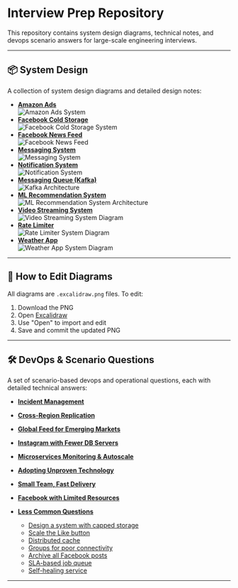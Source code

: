 # Interview Prep Repository

This repository contains system design diagrams, technical notes, and devops scenario answers for large-scale engineering interviews.

---

## 📦 System Design

A collection of system design diagrams and detailed design notes:

- **[Amazon Ads](system-design/amazon-ads/design.md)**  
  ![Amazon Ads System](system-design/amazon-ads/amazon_ads_system_design.excalidraw.png)
- **[Facebook Cold Storage](system-design/facebook-cold-storage/design.md)**  
  ![Facebook Cold Storage System](system-design/facebook-cold-storage/facebook-cold-storage.excalidraw.png)
- **[Facebook News Feed](system-design/facebook-newsfeed/design.md)**  
  ![Facebook News Feed](system-design/facebook-newsfeed/FacebookNewsFeed.excalidraw.png)
- **[Messaging System](system-design/facebook-messaging/design.md)**  
  ![Messaging System](system-design/facebook-messaging/FacebookMessaging.excalidraw.png)
- **[Notification System](system-design/notification-system/design.md)**  
  ![Notification System](system-design/notification-system/NotificationSystem.excalidraw.png)
- **[Messaging Queue (Kafka)](system-design/messaging-queue/design.md)**  
  ![Kafka Architecture](system-design/messaging-queue/kafka.excalidraw.png)
- **[ML Recommendation System](system-design/ml-recommendation-system/design.md)**  
  ![ML Recommendation System Architecture](system-design/ml-recommendation-system/ml-recommendation-system.excalidraw.png)
- **[Video Streaming System](system-design/video-streaming/design.md)**  
  ![Video Streaming System Diagram](system-design/video-streaming/video-streaming.excalidraw.png)
- **[Rate Limiter](system-design/rate-limiter/design.md)**  
  ![Rate Limiter System Diagram](system-design/rate-limiter/RateLimiter.excalidraw.png)
- **[Weather App](system-design/weather-app/design.md)**  
  ![Weather App System Diagram](system-design/weather-app/weather-app.excalidraw.png)

---

## 📝 How to Edit Diagrams

All diagrams are `.excalidraw.png` files. To edit:
1. Download the PNG
2. Open [Excalidraw](https://excalidraw.com)
3. Use "Open" to import and edit
4. Save and commit the updated PNG

---

## 🛠️ DevOps & Scenario Questions

A set of scenario-based devops and operational questions, each with detailed technical answers:

- **[Incident Management](devops/incident-management/senario.md)**
- **[Cross-Region Replication](devops/cross-region-replication/senario.md)**
- **[Global Feed for Emerging Markets](devops/global-feed-emerging-markets/senario.md)**
- **[Instagram with Fewer DB Servers](devops/instagram-fewer-db-servers/senario.md)**
- **[Microservices Monitoring & Autoscale](devops/microservices-monitoring-autoscale/senario.md)**
- **[Adopting Unproven Technology](devops/adopting-unproven-tech/senario.md)**
- **[Small Team, Fast Delivery](devops/small-team-fast-delivery/senario.md)**
- **[Facebook with Limited Resources](devops/facebook-limited-resources/senario.md)**
- **[Less Common Questions](devops/less-common-questions/questions.md)**

    - [Design a system with capped storage](devops/less-common-questions/questions.md#design-a-system-with-capped-storage)
    - [Scale the Like button](devops/less-common-questions/questions.md#scale-the-like-button)
    - [Distributed cache](devops/less-common-questions/questions.md#distributed-cache)
    - [Groups for poor connectivity](devops/less-common-questions/questions.md#groups-for-poor-connectivity)
    - [Archive all Facebook posts](devops/less-common-questions/questions.md#archive-all-facebook-posts)
    - [SLA-based job queue](devops/less-common-questions/questions.md#sla-based-job-queue)
    - [Self-healing service](devops/less-common-questions/questions.md#self-healing-service)

---

